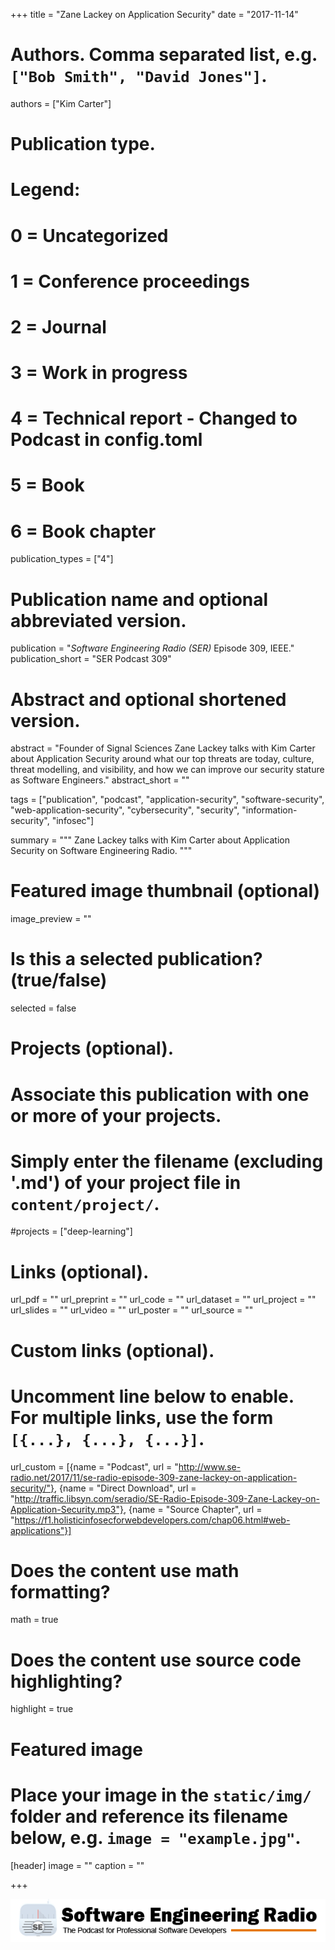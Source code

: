 +++
title = "Zane Lackey on Application Security"
date = "2017-11-14"

# Authors. Comma separated list, e.g. `["Bob Smith", "David Jones"]`.
authors = ["Kim Carter"]

# Publication type.
# Legend:
# 0 = Uncategorized
# 1 = Conference proceedings
# 2 = Journal
# 3 = Work in progress
# 4 = Technical report - Changed to Podcast in config.toml
# 5 = Book
# 6 = Book chapter
publication_types = ["4"]

# Publication name and optional abbreviated version.
publication = "*Software Engineering Radio (SER)* Episode 309, IEEE."
publication_short = "SER Podcast 309"

# Abstract and optional shortened version.
abstract = "Founder of Signal Sciences Zane Lackey talks with Kim Carter about Application Security around what our top threats are today, culture, threat modelling, and visibility, and how we can improve our security stature as Software Engineers."
abstract_short = ""

tags = ["publication", "podcast", "application-security", "software-security", "web-application-security", "cybersecurity", "security", "information-security", "infosec"]

summary = """
Zane Lackey talks with Kim Carter about Application Security on Software Engineering Radio.
"""

# Featured image thumbnail (optional)
image_preview = ""

# Is this a selected publication? (true/false)
selected = false

# Projects (optional).
#   Associate this publication with one or more of your projects.
#   Simply enter the filename (excluding '.md') of your project file in `content/project/`.
#projects = ["deep-learning"]
 

# Links (optional).
url_pdf = ""
url_preprint = ""
url_code = ""
url_dataset = ""
url_project = ""
url_slides = ""
url_video = ""
url_poster = ""
url_source = ""

# Custom links (optional).
#   Uncomment line below to enable. For multiple links, use the form `[{...}, {...}, {...}]`.
url_custom = [{name = "Podcast", url = "http://www.se-radio.net/2017/11/se-radio-episode-309-zane-lackey-on-application-security/"}, {name = "Direct Download", url = "http://traffic.libsyn.com/seradio/SE-Radio-Episode-309-Zane-Lackey-on-Application-Security.mp3"}, {name = "Source Chapter", url = "https://f1.holisticinfosecforwebdevelopers.com/chap06.html#web-applications"}]

# Does the content use math formatting?
math = true

# Does the content use source code highlighting?
highlight = true

# Featured image
# Place your image in the `static/img/` folder and reference its filename below, e.g. `image = "example.jpg"`.
[header]
image = ""
caption = ""

+++

[![Software Engineering Radio](/img/publication/se-radio-logo.png)](http://www.se-radio.net/team/kim-carter/)
